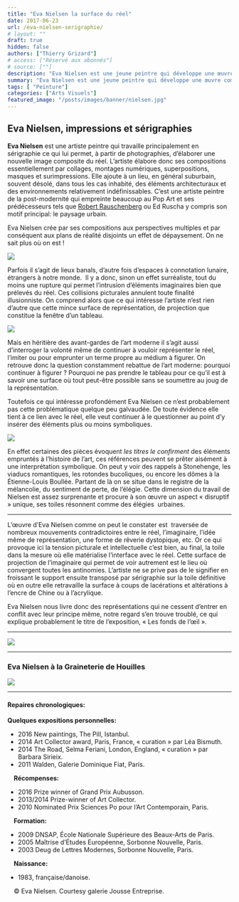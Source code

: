 ```yaml
---
title: "Eva Nielsen la surface du réel"
date: 2017-06-23
url: /eva-nielsen-serigraphie/
# layout: ""
draft: true
hidden: false
authors: ["Thierry Grizard"]
# access: ["Réservé aux abonnés"]
# source: [""]
description: "Eva Nielsen est une jeune peintre qui développe une œuvre comme une élégie du suburbain, les lieux et leurs images se mêlent dans des sérigraphies savantes"
summary: "Eva Nielsen est une jeune peintre qui développe une œuvre comme une élégie du suburbain, les lieux et leurs images se mêlent dans des sérigraphies savantes"
tags: [ "Peinture"]
categories: ["Arts Visuels"]
featured_image: "/posts/images/banner/nielsen.jpg"
---
```

## Eva Nielsen, impressions et sérigraphies

**Eva Nielsen** est une artiste peintre qui travaille principalement en sérigraphie ce qui lui permet, à partir de photographies, d’élaborer une nouvelle image composite du réel. L’artiste élabore donc ses compositions essentiellement par collages, montages numériques, superpositions, masques et surimpressions. Elle ajoute à un lieu, en général suburbain, souvent désolé, dans tous les cas inhabité, des éléments architecturaux et des environnements relativement indéfinissables. C’est une artiste peintre de la post-modernité qui empreinte beaucoup au Pop Art et ses prédécesseurs tels que [Robert Rauschenberg](/robert-rauschenberg-vaporous-fantasies/) ou Ed Ruscha y compris son motif principal: le paysage urbain.

Eva Nielsen crée par ses compositions aux perspectives multiples et par conséquent aux plans de réalité disjoints un effet de dépaysement. On ne sait plus où on est !

![](/posts/images/nielsen/eva-nielsen-serigraphie-painting-artiste-peintre-exposition.jpg)

Parfois il s’agit de lieux banals, d’autre fois d’espaces à connotation lunaire, étrangers à notre monde.  Il y a donc, sinon un effet surréaliste, tout du moins une rupture qui permet l’intrusion d’éléments imaginaires bien que prélevés du réel. Ces collisions picturales annulent toute finalité illusionniste. On comprend alors que ce qui intéresse l’artiste n’est rien d’autre que cette mince surface de représentation, de projection que constitue la fenêtre d’un tableau.

![](/posts/images/nielsen/eva-nielsen-artiste-peintre-peinture-serigraphie-suburbain-exposition-galerie-jousse-entreprise-les-fonds-de-loeil-7-1024x430.jpg)

Mais en héritière des avant-gardes de l’art moderne il s’agit aussi d’interroger la volonté même de continuer à vouloir représenter le réel, l’imiter ou pour emprunter un terme propre au médium à figurer. On retrouve donc la question constamment rebattue de l’art moderne: pourquoi continuer à figurer ? Pourquoi ne pas prendre le tableau pour ce qu’il est à savoir une surface où tout peut-être possible sans se soumettre au joug de la représentation.

Toutefois ce qui intéresse profondément Eva Nielsen ce n’est probablement pas cette problématique quelque peu galvaudée. De toute évidence elle tient à ce lien avec le réel, elle veut continuer à le questionner au point d’y insérer des éléments plus ou moins symboliques.

![](/posts/images/nielsen/eva-nielsen-serigraphie-painting-artiste-peintre-exposition-2.jpg)

En effet certaines des pièces évoquent _les titres le confirment_ des éléments empruntés à l’histoire de l’art, ces références peuvent se prêter aisément à une interprétation symbolique. On peut y voir des rappels à Stonehenge, les viaducs romantiques, les rotondes bucoliques, ou encore les dômes à la Étienne-Louis Boullée. Partant de là on se situe dans le registre de la mélancolie, du sentiment de perte, de l’élégie. Cette dimension du travail de Nielsen est assez surprenante et procure à son œuvre un aspect « disruptif » unique, ses toiles résonnent comme des élégies  urbaines.

---


L’œuvre d’Eva Nielsen comme on peut le constater est  traversée de nombreux mouvements contradictoires entre le réel, l’imaginaire, l’idée même de représentation, une forme de rêverie dystopique, etc. Or ce qui provoque ici la tension picturale et intellectuelle c’est bien, au final, la toile dans la mesure où elle matérialise l’interface avec le réel. Cette surface de projection de l’imaginaire qui permet de voir autrement est le lieu où convergent toutes les antinomies. L’artiste ne se prive pas de le signifier en froissant le support ensuite transposé par sérigraphie sur la toile définitive où en outre elle retravaille la surface à coups de lacérations et altérations à l’encre de Chine ou à l’acrylique.

Eva Nielsen nous livre donc des représentations qui ne cessent d’entrer en conflit avec leur principe même, notre regard s’en trouve troublé, ce qui explique probablement le titre de l’exposition, « Les fonds de l’œil ».

---

![](/posts/images/nielsen/eva-nielsen-artiste-peintre-peinture-serigraphie-suburbain-exposition-galerie-jousse-entreprise-les-fonds-de-loeil-6-1024x430.jpg)

---

### Eva Nielsen à la Graineterie de Houilles

![](/posts/images/nielsen/eva-nielsen-la-graineterie-houilles-exposition-art-contemporain-serigraphield.002.jpg)

---

#### Repaires chronologiques:

**Quelques expositions personnelles:**

* 2016 New paintings, The Pill, Istanbul.
* 2014 Art Collector award, Paris, France, « curation » par Léa Bismuth.
* 2014 The Road, Selma Feriani, London, England, « curation » par Barbara Sirieix.
* 2011 Walden, Galerie Dominique Fiat, Paris.

⠀
**Récompenses:**

* 2016 Prize winner of Grand Prix Aubusson.
* 2013/2014 Prize-winner of Art Collector.
* 2010 Nominated Prix Sciences Po pour l’Art Contemporain, Paris.

⠀
**Formation:**

* 2009 DNSAP, École Nationale Supérieure des Beaux-Arts de Paris.
* 2005 Maîtrise d’Études Européenne, Sorbonne Nouvelle, Paris.
* 2003 Deug de Lettres Modernes, Sorbonne Nouvelle, Paris.

⠀
**Naissance:**

* 1983, française/danoise.

⠀
© Eva Nielsen. Courtesy galerie Jousse Entreprise.